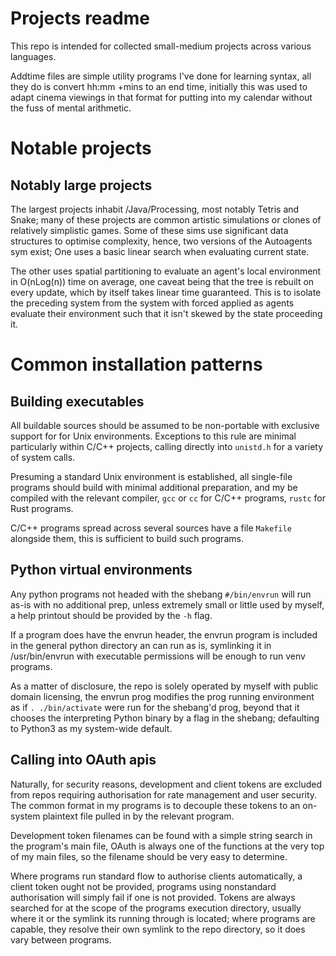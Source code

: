 # Projects readme
This repo is intended for collected small-medium projects across various languages.

Addtime files are simple utility programs I've done for learning syntax, all they do is convert hh:mm +mins to an end time, initially this was used to adapt cinema viewings in that format for putting into my calendar without the fuss of mental arithmetic.

# Notable projects
## Notably large projects
The largest projects inhabit /Java/Processing, most notably Tetris and Snake; many of these projects are common artistic simulations or clones of relatively simplistic games. Some of these sims use significant data structures to optimise complexity, hence, two versions of the Autoagents sym exist; One uses a basic linear search when evaluating current state.

The other uses spatial partitioning to evaluate an agent's local environment in O(nLog(n)) time on average, one caveat being that the tree is rebuilt on every update, which by itself takes linear time guaranteed. This is to isolate the preceding system from the system with forced applied as agents evaluate their environment such that it isn't skewed by the state proceeding it.
# Common installation patterns
##  Building executables
All buildable sources should be assumed to be non-portable with exclusive support for for Unix environments. Exceptions to this rule are minimal particularly within C/C++ projects, calling directly into `unistd.h` for a variety of system calls.

Presuming a standard Unix environment is established, all single-file programs should build with minimal additional preparation, and my be compiled with the relevant compiler, `gcc` or `cc` for C/C++ programs, `rustc` for Rust programs.

C/C++ programs spread across several sources have a file `Makefile` alongside them, this is sufficient to build such programs.
## Python virtual environments
Any python programs not headed with the shebang `#/bin/envrun` will run as-is with no additional prep, unless extremely small or little used by myself, a help printout should be provided by the `-h` flag.

If a program does have the envrun header, the envrun program is included in the general python directory an can run as is, symlinking it in /usr/bin/envrun with executable permissions will be enough to run venv programs.

As a matter of disclosure, the repo is solely operated by myself with public domain licensing, the envrun prog modifies the prog running environment as if `. ./bin/activate` were run for the shebang'd prog, beyond that it chooses the interpreting Python binary by a flag in the shebang; defaulting to Python3 as my system-wide default.

## Calling into OAuth apis
Naturally, for security reasons, development and client tokens are excluded from repos requiring authorisation for rate management and user security. The common format in my programs is to decouple these tokens to an on-system plaintext file pulled in by the relevant program.

Development token filenames can be found with a simple string search in the program's main file, OAuth is always one of the functions at the very top of my main files, so the filename should be very easy to determine.

Where programs run standard flow to authorise clients automatically, a client token ought not be provided, programs using nonstandard authorisation will simply fail if one is not provided. Tokens are always searched for at the scope of the programs execution directory, usually where it or the symlink its running through is located; where programs are capable, they resolve their own symlink to the repo directory, so it does vary between programs.
